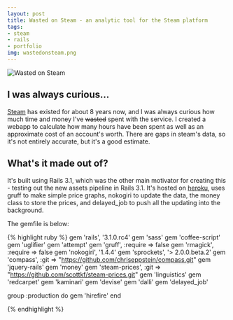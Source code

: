 ```yaml
--- 
layout: post
title: Wasted on Steam - an analytic tool for the Steam platform
tags:
- steam
- rails
- portfolio
img: wastedonsteam.png
---
```

![Wasted on Steam](http://tesoriere.com/images/assets/2011/wastedonsteam.png "Wasted on Steam")

## I was always curious...

[Steam][1] has existed for about 8 years now, and I was always curious how much time and money I've <strike>wasted</strike> spent with the service. I created a webapp to calculate how many hours have been spent as well as an approximate cost of an account's worth. There are gaps in steam's data, so it's not entirely accurate, but it's a good estimate.

## What's it made out of?

It's built using Rails 3.1, which was the other main motivator for creating this - testing out the new assets pipeline in Rails 3.1. It's hosted on [heroku][2], uses gruff to make simple price graphs, nokogiri to update the data, the money class to store the prices, and delayed_job to push all the updating into the background.

The gemfile is below:

{% highlight ruby %}
gem 'rails', '3.1.0.rc4'
gem 'sass'
gem 'coffee-script'
gem 'uglifier'
gem 'attempt'
gem 'gruff', :require => false
gem 'rmagick', :require => false
gem 'nokogiri', '1.4.4'
gem 'sprockets', '> 2.0.0.beta.2'
gem 'compass', :git => "https://github.com/chriseppstein/compass.git"
gem 'jquery-rails'
gem 'money'
gem 'steam-prices', :git => "https://github.com/scottkf/steam-prices.git"
gem 'linguistics'
gem 'redcarpet'
gem 'kaminari'
gem 'devise'
gem 'dalli'
gem 'delayed_job'

group :production do
	gem 'hirefire'
end

{% endhighlight %}



[1]: http://steampowered.com
[2]: http://heroku.com